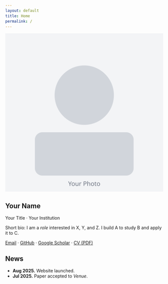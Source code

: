 ```yaml
---
layout: default
title: Home
permalink: /
---
```


<section class="hero">
  <img src="/images/profile.svg" alt="Portrait" />
  <div>
    <h1>Your Name</h1>
    <div class="muted">Your Title · Your Institution</div>
    <p class="section">Short bio: I am a <em>role</em> interested in X, Y, and Z. I build A to study B and apply it to C.</p>
    <p>
      <a href="mailto:your.email@example.com">Email</a> ·
      <a href="https://github.com/your-username">GitHub</a> ·
      <a href="https://scholar.google.com/">Google Scholar</a> ·
      <a href="/files/CV.pdf">CV (PDF)</a>
    </p>
  </div>
</section>

<section class="section">
  <h2>News</h2>
  <div class="card">
    <ul>
      <li><strong>Aug 2025.</strong> Website launched.</li>
      <li><strong>Jul 2025.</strong> Paper accepted to <em>Venue</em>.</li>
    </ul>
  </div>
</section>
